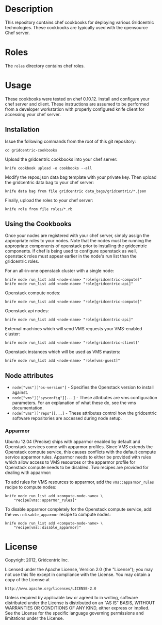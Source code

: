 Description
===========

This repository contains chef cookbooks for deploying various
Gridcentric technologies. These cookbooks are typically used with the
opensource Chef server.

Roles
=====

The `roles` directory contains chef roles.

Usage
=====

These cookbooks were tested on chef 0.10.12. Install and configure
your chef server and client. These instructions are assumed to be
performed from a developer workstation with properly configured knife
client for accessing your chef server.

Installation
------------

Issue the following commands from the root of this git repository:

    cd gridcentric-cookbooks

Upload the gridcentric cookbooks into your chef server:

    knife cookbook upload -o cookbooks --all

Modify the repos.json data bag template with your private key. Then
upload the gridcentric data bag to your chef server:

    knife data bag from file gridcentric data_bags/gridcentric/*.json

Finally, upload the roles to your chef server:

    knife role from file roles/*.rb

Using the Cookbooks
-------------------

Once your nodes are registered with your chef server, simply assign
the appropriate roles to your nodes. Note that the nodes must be
running the appropriate components of openstack prior to installing
the gridcentric components. If chef is being used to configure
openstack as well, openstack roles must appear earlier in the node's
run list than the gridcentric roles.

For an all-in-one openstack cluster with a single node:

    knife node run_list add <node-name> "role[gridcentric-compute]"
    knife node run_list add <node-name> "role[gridcentric-api]"

Openstack compute nodes:

    knife node run_list add <node-name> "role[gridcentric-compute]"

Openstack api nodes:

    knife node run_list add <node-name> "role[gridcentric-api]"

External machines which will send VMS requests your VMS-enabled
cluster:

    knife node run_list add <node-name> "role[gridcentric-client]"

Openstack instances which will be used as VMS masters:

    knife node run_list add <node-name> "role[vms-guest]"

Node attributes
---------------

* `node["vms"]["os-version"]` - Specifies the Openstack version to install
  against.
* `node["vms"]["sysconfig"][...]` - These attributes are vms configuration
  parameters.  For an explanation of what these do, see the vms
  documentation.
* `node["vms"]["repo"][...]` - These attributes control how the gridcentric
  software repositories are accessed during node setup.

### Apparmor

Ubuntu 12.04 (Precise) ships with apparmor enabled by default and
Openstack services come with apparmor profiles. Since VMS extends the
Openstack compute service, this causes conflicts with the default
compute service apparmor rules.  Apparmor needs to either be provided
with rules which allow access to VMS resources or the apparmor profile
for Openstack compute needs to be disabled. Two recipes are provided
for dealing with apparmor:

To add rules for VMS resources to apparmor, add the
`vms::apparmor_rules` recipe to compute nodes:

    knife node run_list add <compute-node-name> \
        "recipe[vms::apparmor_rules]"

To disable apparmor completely for the Openstack compute service, add
the `vms::disable_apparmor` recipe to compute nodes:

    knife node run_list add <compute-node-name> \
        "recipe[vms::disable_apparmor]"

License
=======

Copyright 2012, Gridcentric Inc.

Licensed under the Apache License, Version 2.0 (the "License");
you may not use this file except in compliance with the License.
You may obtain a copy of the License at

    http://www.apache.org/licenses/LICENSE-2.0

Unless required by applicable law or agreed to in writing, software
distributed under the License is distributed on an "AS IS" BASIS,
WITHOUT WARRANTIES OR CONDITIONS OF ANY KIND, either express or implied.
See the License for the specific language governing permissions and
limitations under the License.
